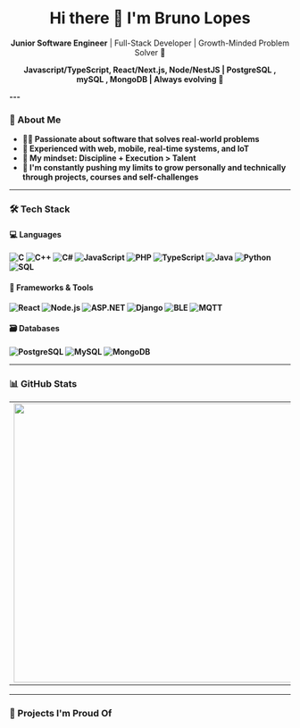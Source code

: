 <h1 align="center">Hi there 👋 I'm Bruno Lopes</h1>

<p align="center">
  <b>Junior Software Engineer</b> | Full-Stack Developer | Growth-Minded Problem Solver 🚀  
</p>
<p align="center">
  <b> Javascript/TypeScript, React/Next.js, Node/NestJS | PostgreSQL , mySQL , MongoDB | Always evolving 🚀 
</p>
---

### 🧠 About Me
- 👨‍💻 Passionate about software that solves **real-world problems**
- 🔧 Experienced with **web, mobile, real-time systems**, and **IoT**
- 🎯 My mindset: **Discipline + Execution > Talent**
- 🧗 I'm constantly pushing my limits to grow personally and technically through projects, courses and self-challenges



---

### 🛠️ Tech Stack

#### 💻 Languages
![C](https://img.shields.io/badge/C-00599C?style=flat-square&logo=c&logoColor=white)
![C++](https://img.shields.io/badge/C++-00599C?style=flat-square&logo=c%2B%2B&logoColor=white)
![C#](https://img.shields.io/badge/C%23-239120?style=flat-square&logo=c-sharp&logoColor=white)
![JavaScript](https://img.shields.io/badge/JavaScript-F7DF1E?style=flat-square&logo=javascript&logoColor=black)
![PHP](https://img.shields.io/badge/PHP-777BB4?style=flat-square&logo=php&logoColor=white)
![TypeScript](https://img.shields.io/badge/TypeScript-007ACC?style=flat-square&logo=typescript&logoColor=white)
![Java](https://img.shields.io/badge/Java-ED8B00?style=flat-square&logo=java&logoColor=white)
![Python](https://img.shields.io/badge/Python-3776AB?style=flat-square&logo=python&logoColor=white)
![SQL](https://img.shields.io/badge/SQL-4479A1?style=flat-square&logo=postgresql&logoColor=white)

#### 🔧 Frameworks & Tools
![React](https://img.shields.io/badge/React-20232A?style=flat-square&logo=react&logoColor=61DAFB)
![Node.js](https://img.shields.io/badge/Node.js-339933?style=flat-square&logo=nodedotjs&logoColor=white)
![ASP.NET](https://img.shields.io/badge/ASP.NET-512BD4?style=flat-square&logo=dotnet&logoColor=white)
![Django](https://img.shields.io/badge/Django-092E20?style=flat-square&logo=django&logoColor=white)
![BLE](https://img.shields.io/badge/BLE-Bluetooth?style=flat-square&logo=bluetooth&logoColor=white)
![MQTT](https://img.shields.io/badge/MQTT-660066?style=flat-square&logo=verizon&logoColor=white)

#### 🗃️ Databases
![PostgreSQL](https://img.shields.io/badge/PostgreSQL-336791?style=flat-square&logo=postgresql&logoColor=white)
![MySQL](https://img.shields.io/badge/MySQL-005C84?style=flat-square&logo=mysql&logoColor=white)
![MongoDB](https://img.shields.io/badge/MongoDB-4EA94B?style=flat-square&logo=mongodb&logoColor=white)

---

### 📊 GitHub Stats

<table align="center">
  <tr>
    <td>
      <img src="https://github-readme-stats.vercel.app/api?username=brunolopes9&show_icons=true&theme=tokyonight" width="500"/>
    </td>
    <td>
      <img src="https://github-readme-stats.vercel.app/api/top-langs/?username=brunolopes9&layout=compact&theme=tokyonight" width="400"/>
    </td>
  </tr>
</table>


---

### 🚀 Projects I'm Proud Of

